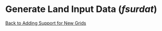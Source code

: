 # Generate Land Input Data (*fsurdat*)

[Back to Adding Support for New Grids](../adding-grid-support-step-by-step-guide.md)
